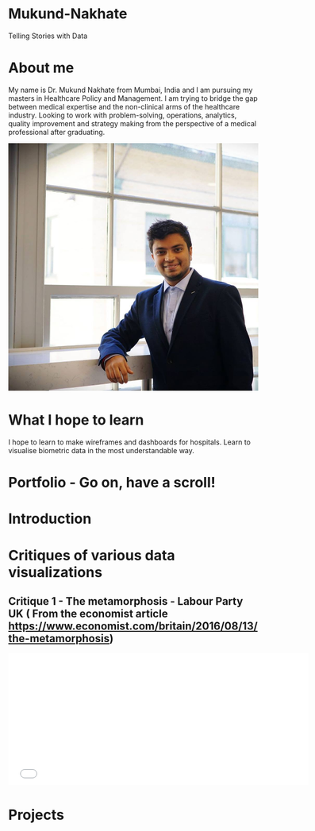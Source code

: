# Mukund-Nakhate
Telling Stories with Data
# About me 
My name is Dr. Mukund Nakhate from Mumbai, India and I am pursuing my masters in Healthcare Policy and Management. I am trying to bridge the gap between medical expertise and the non-clinical arms of the healthcare industry. Looking to work with problem-solving, operations, analytics, quality improvement and strategy making from the perspective of a medical professional after graduating.  

![](51272886_10157030550469042_1974216403762282496_n.jpg)

# What I hope to learn 
I hope to learn to make wireframes and dashboards for hospitals. Learn to visualise biometric data in the most understandable way. 


# Portfolio - Go on, have a scroll!


# Introduction

# Critiques of various data visualizations

## Critique 1 - The metamorphosis - Labour Party UK ( From the economist article https://www.economist.com/britain/2016/08/13/the-metamorphosis)

<iframe title="Facebook post likes" aria-label="Column Chart" src="//datawrapper.dwcdn.net/i7r9I/5/" scrolling="no" frameborder="0" style="border: none;" width="605" height="266"></iframe>


# Projects 


